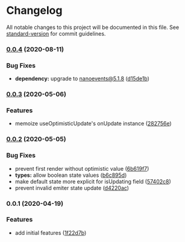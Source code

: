 # Changelog

All notable changes to this project will be documented in this file. See [standard-version](https://github.com/conventional-changelog/standard-version) for commit guidelines.

### [0.0.4](https://github.com/karolis-sh/use-optimistic-update/compare/v0.0.3...v0.0.4) (2020-08-11)


### Bug Fixes

* **dependency:** upgrade to nanoevents@5.1.8 ([d15de1b](https://github.com/karolis-sh/use-optimistic-update/commit/d15de1b1aa6e31b51d4fe83397501583adac5061))

### [0.0.3](https://github.com/karolis-sh/use-optimistic-update/compare/v0.0.2...v0.0.3) (2020-05-06)

### Features

- memoize useOptimisticUpdate's onUpdate instance ([282756e](https://github.com/karolis-sh/use-optimistic-update/commit/282756efdbcfac61429a51f58ec3950f00790832))

### [0.0.2](https://github.com/karolis-sh/use-optimistic-update/compare/v0.0.1...v0.0.2) (2020-05-05)

### Bug Fixes

- prevent first render without optimistic value ([6b619f7](https://github.com/karolis-sh/use-optimistic-update/commit/6b619f720b12108fe35fae17abbf7c915a6ba86d))
- **types:** allow boolean state values ([b6c895d](https://github.com/karolis-sh/use-optimistic-update/commit/b6c895d0e90353a3f744c7e9876d24dd7e2c2415))
- make default state more explicit for isUpdating field ([57402c8](https://github.com/karolis-sh/use-optimistic-update/commit/57402c8d1a17594a72276a381d5ff9786a22522e))
- prevent invalid emiter state update ([d4220ac](https://github.com/karolis-sh/use-optimistic-update/commit/d4220acd6639a3ff6d5154fc7da09bede205729c))

### 0.0.1 (2020-04-19)

### Features

- add initial features ([1f22d7b](https://github.com/karolis-sh/use-optimistic-update/commit/1f22d7b2962c2a53c60dbd3fb5dd6bab6b0000ea))
